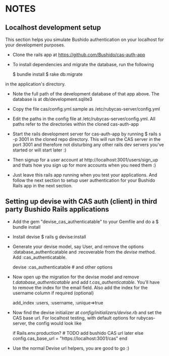 NOTES
======

Localhost development setup
-----------------------------
 
This section helps you simulate Bushido authentication on your localhost for your development purposes.

* Clone the rails app at https://github.com/Bushido/cas-auth-app

* To install dependencies and migrate the database, run the following

    $ bundle install
    $ rake db:migrate

in the application's directory.

* Note the full path of the development database of that app above. The database is at db/development.sqlite3

* Copy the file cas/config.yml.sample as /etc/rubycas-server/config.yml

* Edit the paths in the config file at /etc/rubycas-server/config.yml. All paths refer to the directories within the cloned cas-auth-app

* Start the rails development server for cas-auth-app by running
    $ rails s -p 3001
in the cloned repo directory. This will run the CAS server in the port 3001 and therefore not disturbing any other rails dev servers you've started or will start later :)

* Then signup for a user account at http://localhost:3001/users/sign_up and thats how you sign up for more accounts when you need them :)

* Just leave this rails app running when you test your applications. And follow the next section to setup user authentication for your Bushido Rails app in the next section.


Setting up devise with CAS auth (client) in third party Bushido Rails applications
-----------------------------------------------------------

* Add the gem "devise_cas_authenticatable" to your Gemfile and do a
    $ bundle install

* Install devise
    $ rails g devise:install

* Generate your devise model, say User, and remove the options :database_authenticatable and :recoverable from the _devise_ method. Add :cas_authenticatable.

    devise :cas_authenticatable  # and other options

* Now open up the migration for the devise model and remove _t.database_authenticatable_ and add _t.cas_authenticatable_. You'll have to remove the index for the email field. Also add the index for the username column if required (optional)

    add_index :users, :username, :unique=>true

* Now find the devise initializer at _config/initializers/devise.rb_ and set the CAS base url. For localhost testing, with default options for rubycas-server, the config would look like
  
    if Rails.env.production?
      # TODO add bushido CAS url later
    else
      config.cas_base_url = "https://localhost:3001/cas"
    end

* Use the normal Devise url helpers, you are good to go :)
